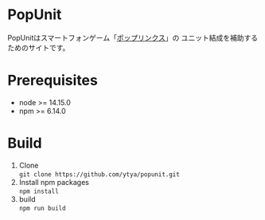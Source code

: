 # PopUnit

PopUnitはスマートフォンゲーム「[ポップリンクス](https://poplinks.idolmaster-official.jp/)」の
ユニット結成を補助するためのサイトです。  


# Prerequisites

- node >= 14.15.0
- npm >= 6.14.0


# Build

1. Clone  
```git clone https://github.com/ytya/popunit.git```
2. Install npm packages  
```npm install```
3. build  
```npm run build```

